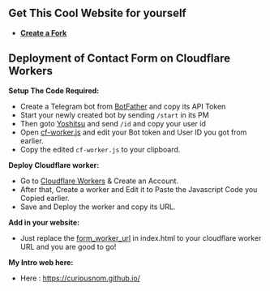 ## Get This Cool Website for yourself
- **[Create a Fork](https://github.com/LinuxGuy312/LinuxGuy312.github.io/fork)**

## Deployment of Contact Form on Cloudflare Workers

**Setup The Code Required:**

- Create a Telegram bot from [BotFather](https://t.me/botfather) and copy its API Token
- Start your newly created bot by sending `/start` in its PM
- Then goto [Yoshitsu](https://yoshitsubot.t.me?start=github) and send `/id` and copy your user id
- Open [cf-worker.js](/contactform/cf-worker.js) and edit your Bot token and User ID you got from earlier.
- Copy the edited `cf-worker.js` to your clipboard.

**Deploy Cloudflare worker:**
- Go to [Cloudflare Workers](https://workers.cloudflare.com) & Create an Account.
- After that, Create a worker and Edit it to Paste the Javascript Code you Copied earlier.
- Save and Deploy the worker and copy its URL.

**Add in your website:**
- Just replace the [form_worker_url](/index.html#L129) in index.html to your cloudflare worker URL and you are good to go!

**My Intro web here:**
- Here : https://curiousnom.github.io/

